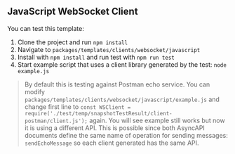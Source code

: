 ## JavaScript WebSocket Client

You can test this template:
1. Clone the project and run `npm install`
2. Navigate to `packages/templates/clients/websocket/javascript`
3. Install with `npm install` and run test with `npm run test`
4. Start example script that uses a client library generated by the test: `node example.js`

> By default this is testing against Postman echo service. You can modify `packages/templates/clients/websocket/javascript/example.js` and change first line to `const WSClient = require('./test/temp/snapshotTestResult/client-postman/client.js');` again. You will see example still works but now it is using a different API. This is possible since both AsyncAPI documents define the same name of operation for sending messages: `sendEchoMessage` so each client generated has the same API.